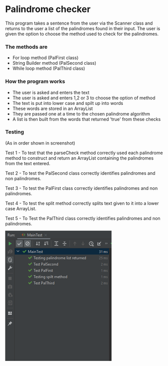 # Palindrome checker

This program takes a sentence from the user via the Scanner class and
returns to the user a list of the palindromes found in their input.
The user is given the option to choose the method used to check for the palindromes.

### The methods are

- For loop method (PalFirst class)
- String Builder method (PalSecond class)
- While loop method (PalThird class)

### How the program works

- The user is asked and enters the text
- The user is asked and enters 1,2 or 3 to choose the option of method
- The text is put into lower case and spilt up into words
- These words are stored in an ArrayList
- They are passed one at a time to the chosen palindrome algorithm
- A list is then built from the words that returned 'true' from these checks

### Testing

(As in order shown in screenshot)

Test 1 - To test that the parseCheck method correctly used each palindrome
method to construct and return an ArrayList containing the palindromes from
the text entered.

Test 2 - To test the PalSecond class correctly identifies
palindromes and non palindromes.

Test 3 - To test the PalFirst class correctly identifies palindromes and non
palindromes.

Test 4 - To test the split method correctly splits text given to it into a lower 
case ArrayList.

Test 5 - To Test the PalThird class correctly identifies palindromes and non 
palindromes.

![img.png](img.png)